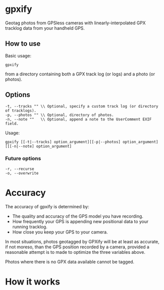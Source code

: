 # gpxify

Geotag photos from GPSless cameras with linearly-interpolated GPX tracklog data from your handheld GPS.

## How to use

Basic usage:

```
gpxify
```

from a directory containing both a GPX track log (or logs) and a photo (or photos).

## Options

```
-t, --tracks "" \\ Optional, specify a custom track log (or directory of tracklogs).
-p, --photos "" \\ Optional, directory of photos.
-n, --note ""   \\ Optional, append a note to the UserComment EXIF field.
```

Usage:

```
gpxify [[-t|--tracks] option_argument][[-p|--photos] option_argument][[[-n|--note] option_argument]
```

### Future options

```
-r, --recurse
-o, --overwrite
```

# Accuracy

The accuracy of gpxify is determined by:

* The quality and accuracy of the GPS model you have recording.
* How frequently your GPS is appending new positional data to your running tracklog.
* How close you keep your GPS to your camera.

In most situations, photos geotagged by GPXify will be at least as accurate, if not moreso, than the GPS position recorded by a camera, provided a reasonable attempt is to made to optimize the three variables above.

Photos where there is no GPX data available cannot be tagged.

# How it works
